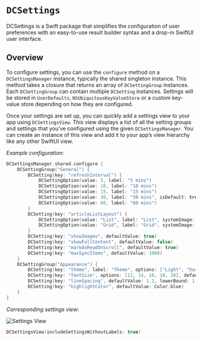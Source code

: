 # ``DCSettings``

DCSettings is a Swift package that simplifies the configuration of user preferences with an easy-to-use result builder syntax and a drop-in SwiftUI user interface.

## Overview

To configure settings, you can use the `configure` method on a ``DCSettingsManager`` instance, typically the shared  singleton instance. This method takes a closure that returns an array of ``DCSettingGroup`` instances. Each ``DCSettingGroup`` can contain multiple ``DCSetting`` instances. Settings will be stored in `UserDefaults`, `NSUbiquitousKeyValueStore` or a custom key-value store depending on how they are configured. 

Once your settings are set up, you can quickly add a settings view to your app using ``DCSettingsView``. This view displays a list of all the setting groups and settings that you’ve configured using the given ``DCSettingsManager``. You can create an instance of this view and add it to your app’s view hierarchy like any other SwiftUI view.

*Example configuration:*

```swift
DCSettingsManager.shared.configure {
    DCSettingGroup("General") {
        DCSetting(key: "refreshInterval") {
            DCSettingOption(value: 5, label: "5 mins")
            DCSettingOption(value: 10, label: "10 mins")
            DCSettingOption(value: 15, label: "15 mins")
            DCSettingOption(value: 30, label: "30 mins", isDefault: true)
            DCSettingOption(value: 60, label: "60 mins")
        }
        DCSetting(key: "articleListLayout") {
            DCSettingOption(value: "List", label: "List", systemImage: "list.bullet")
            DCSettingOption(value: "Grid", label: "Grid", systemImage: "square.grid.2x2")
        }
        DCSetting(key: "showImages", defaultValue: true)
        DCSetting(key: "showFullContent", defaultValue: false)
        DCSetting(key: "markAsReadOnScroll", defaultValue: true)
        DCSetting(key: "maxSyncItems", defaultValue: 1000)
    }
    DCSettingGroup("Appearance") {
        DCSetting(key: "theme", label: "Theme", options: ["Light", "Dark"], defaultIndex: 0)
        DCSetting(key: "fontSize", options: [12, 14, 16, 18, 20], defaultIndex: 2)
        DCSetting(key: "lineSpacing", defaultValue: 1.2, lowerBound: 1.0, upperBound: 1.6, step: 0.1)
        DCSetting(key: "highlightColor", defaultValue: Color.blue)
    }
}
```

*Corresponding settings view:*

![Settings View](SettingsView.png)

```swift
DCSettingsView(includeSettingsWithoutLabels: true)
```
